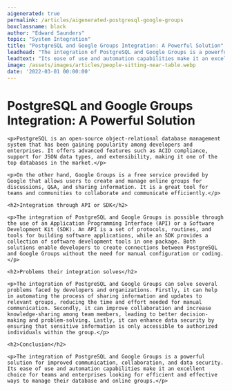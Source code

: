 ```yaml
---
aigenerated: true
permalink: /articles/aigenerated-postgresql-google-groups
boxclassname: black
author: "Edward Saunders"
topic: "System Integration"
title: "PostgreSQL and Google Groups Integration: A Powerful Solution"
leadhead: "The integration of PostgreSQL and Google Groups is a powerful solution for improved communication, collaboration, and data security"
leadtext: "Its ease of use and automation capabilities make it an excellent choice for teams and enterprises looking for efficient and effective ways to manage their database and online groups."
image: /assets/images/articles/people-sitting-near-table.webp
date: '2022-03-01 00:00:00'
---
```

<div class="arttext">	<h1>PostgreSQL and Google Groups Integration: A Powerful Solution</h1>

	<p>PostgreSQL is an open-source object-relational database management system that has been gaining popularity among developers and enterprises. It offers advanced features such as ACID compliance, support for JSON data types, and extensibility, making it one of the top databases in the market.</p>

	<p>On the other hand, Google Groups is a free service provided by Google that allows users to create and manage online groups for discussions, Q&A, and sharing information. It is a great tool for teams and communities to collaborate and communicate efficiently.</p>

	<h2>Integration through API or SDK</h2>

	<p>The integration of PostgreSQL and Google Groups is possible through the use of an Application Programming Interface (API) or a Software Development Kit (SDK). An API is a set of protocols, routines, and tools for building software applications, while an SDK provides a collection of software development tools in one package. Both solutions enable developers to create connections between PostgreSQL and Google Groups without the need for manual configuration or coding.</p>

	<h2>Problems their integration solves</h2>

	<p>The integration of PostgreSQL and Google Groups can solve several problems faced by developers and organizations. Firstly, it can help in automating the process of sharing information and updates to relevant groups, reducing the time and effort needed for manual communication. Secondly, it can improve collaboration and increase knowledge-sharing among team members, leading to better decision-making and problem-solving. Lastly, it can enhance data security by ensuring that sensitive information is only accessible to authorized individuals within the group.</p>

	<h2>Conclusion</h2>

	<p>The integration of PostgreSQL and Google Groups is a powerful solution for improved communication, collaboration, and data security. Its ease of use and automation capabilities make it an excellent choice for teams and enterprises looking for efficient and effective ways to manage their database and online groups.</p>

</div>